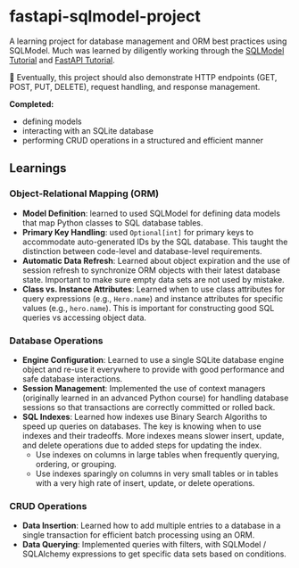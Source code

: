 # fastapi-sqlmodel-project
 
A learning project for database management and ORM best practices using SQLModel. Much was learned by diligently working through the [SQLModel Tutorial](https://sqlmodel.tiangolo.com/tutorial/) and [FastAPI Tutorial](https://fastapi.tiangolo.com/tutorial/).

🚧 Eventually, this project should also demonstrate HTTP endpoints (GET, POST, PUT, DELETE), request handling, and response management.

**Completed:**
- defining models
- interacting with an SQLite database
- performing CRUD operations in a structured and efficient manner

## Learnings

### Object-Relational Mapping (ORM)
- **Model Definition**: learned to used SQLModel for defining data models that map Python classes to SQL database tables.
- **Primary Key Handling**: used `Optional[int]` for primary keys to accommodate auto-generated IDs by the SQL database. This taught the distinction between code-level and database-level requirements.
- **Automatic Data Refresh**: Learned about object expiration and the use of session refresh to synchronize ORM objects with their latest database state. Important to make sure empty data sets are not used by mistake.
- **Class vs. Instance Attributes**: Learned when to use class attributes for query expressions (e.g., `Hero.name`) and instance attributes for specific values (e.g., `hero.name`). This is important for constructing good SQL queries vs accessing object data.

### Database Operations
- **Engine Configuration**: Learned to use a single SQLite database engine object and re-use it everywhere to provide with good performance and safe database interactions.
- **Session Management**: Implemented the use of context managers (originally learned in an advanced Python course) for handling database sessions so that transactions are correctly committed or rolled back.
- **SQL Indexes**: Learned how indexes use Binary Search Algoriths to speed up queries on databases. The key is knowing when to use indexes and their tradeoffs. More indexes means slower insert, update, and delete operations due to added steps for updating the index. 
    - Use indexes on columns in large tables when frequently querying, ordering, or grouping. 
    - Use indexes sparingly on columns in very small tables or in tables with a very high rate of insert, update, or delete operations. 

### CRUD Operations
- **Data Insertion**: Learned how to add multiple entries to a database in a single transaction for efficient batch processing using an ORM.
- **Data Querying**: Implemented queries with filters, with SQLModel / SQLAlchemy expressions to get specific data sets based on conditions.

